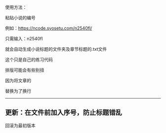 ﻿使用方法：

粘贴小说的编号

例如：https://ncode.syosetu.com/n2540fl/

只需输入：n2540fl

就会自动生成小说标题的文件夹及章节标题的.txt文件

这个只是自己的练习代码

排版可能会有些别扭

因为将文章的</p>替换为了换行

---

更新：在文件前加入序号，防止标题错乱
----------------------
回滚为最初版本